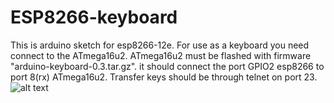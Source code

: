 # ESP8266-keyboard
This is arduino sketch for esp8266-12e. For use as a keyboard you need connect to the ATmega16u2.
ATmega16u2 must be flashed with firmware "arduino-keyboard-0.3.tar.gz".
it should connect the port GPIO2 esp8266 to port 8(rx) ATmega16u2.
Transfer keys should be through telnet on port 23.
![alt text](https://user-images.githubusercontent.com/31064571/29404731-7cec6774-8344-11e7-8e26-fd4094f96f31.JPG)
